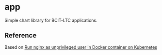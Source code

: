# app

Simple chart library for BCIT-LTC applications.

## Reference

Based on [Run nginx as unprivileged user in Docker container on Kubernetes](https://aandhsolutions.com/blog/run-nginx-as-unprivileged-user-in-docker-container-on-kubernetes/)